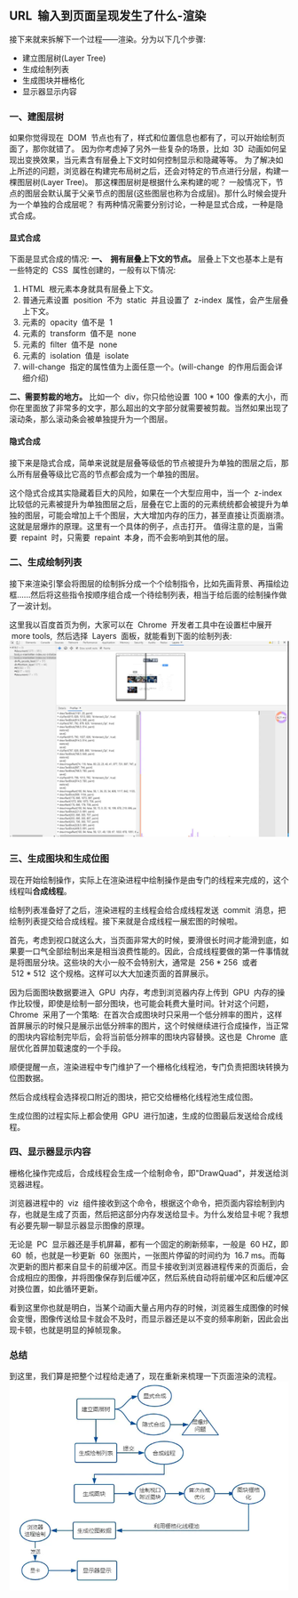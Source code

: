 ## URL  输入到页面呈现发生了什么-渲染

接下来就来拆解下一个过程——渲染。分为以下几个步骤:

- 建立图层树(Layer Tree)
- 生成绘制列表
- 生成图块并栅格化
- 显示器显示内容

### 一、建图层树

如果你觉得现在  DOM  节点也有了，样式和位置信息也都有了，可以开始绘制页面了，那你就错了。
因为你考虑掉了另外一些复杂的场景，比如  3D  动画如何呈现出变换效果，当元素含有层叠上下文时如何控制显示和隐藏等等。
为了解决如上所述的问题，浏览器在构建完布局树之后，还会对特定的节点进行分层，构建一棵图层树(Layer Tree)。
那这棵图层树是根据什么来构建的呢？
一般情况下，节点的图层会默认属于父亲节点的图层(这些图层也称为合成层)。那什么时候会提升为一个单独的合成层呢？
有两种情况需要分别讨论，一种是显式合成，一种是隐式合成。

#### 显式合成

下面是显式合成的情况:
**一、  拥有层叠上下文的节点。**
层叠上下文也基本上是有一些特定的  CSS  属性创建的，一般有以下情况:

1. HTML  根元素本身就具有层叠上下文。
2. 普通元素设置  position  不为  static  并且设置了  z-index  属性，会产生层叠上下文。
3. 元素的  opacity  值不是  1
4. 元素的  transform  值不是  none
5. 元素的  filter  值不是  none
6. 元素的  isolation  值是  isolate
7. will-change  指定的属性值为上面任意一个。(will-change  的作用后面会详细介绍)

**二、需要剪裁的地方。**
比如一个  div，你只给他设置  100 \* 100  像素的大小，而你在里面放了非常多的文字，那么超出的文字部分就需要被剪裁。当然如果出现了滚动条，那么滚动条会被单独提升为一个图层。

#### 隐式合成

接下来是隐式合成，简单来说就是层叠等级低的节点被提升为单独的图层之后，那么所有层叠等级比它高的节点都会成为一个单独的图层。

这个隐式合成其实隐藏着巨大的风险，如果在一个大型应用中，当一个  z-index  比较低的元素被提升为单独图层之后，层叠在它上面的的元素统统都会被提升为单独的图层，可能会增加上千个图层，大大增加内存的压力，甚至直接让页面崩溃。这就是层爆炸的原理。这里有一个具体的例子，点击打开。
值得注意的是，当需要  repaint  时，只需要  repaint  本身，而不会影响到其他的层。

### 二、生成绘制列表

接下来渲染引擎会将图层的绘制拆分成一个个绘制指令，比如先画背景、再描绘边框......然后将这些指令按顺序组合成一个待绘制列表，相当于给后面的绘制操作做了一波计划。

这里我以百度首页为例，大家可以在  Chrome  开发者工具中在设置栏中展开  more tools,  然后选择  Layers  面板，就能看到下面的绘制列表:
![](images/layers.png)

### 三、生成图块和生成位图

现在开始绘制操作，实际上在渲染进程中绘制操作是由专门的线程来完成的，这个线程叫**合成线程**。

绘制列表准备好了之后，渲染进程的主线程会给合成线程发送  commit  消息，把绘制列表提交给合成线程。接下来就是合成线程一展宏图的时候啦。

首先，考虑到视口就这么大，当页面非常大的时候，要滑很长时间才能滑到底，如果要一口气全部绘制出来是相当浪费性能的。因此，合成线程要做的第一件事情就是将图层分块。这些块的大小一般不会特别大，通常是  256 * 256  或者  512 * 512  这个规格。这样可以大大加速页面的首屏展示。

因为后面图块数据要进入  GPU  内存，考虑到浏览器内存上传到  GPU  内存的操作比较慢，即使是绘制一部分图块，也可能会耗费大量时间。针对这个问题，Chrome  采用了一个策略:  在首次合成图块时只采用一个低分辨率的图片，这样首屏展示的时候只是展示出低分辨率的图片，这个时候继续进行合成操作，当正常的图块内容绘制完毕后，会将当前低分辨率的图块内容替换。这也是  Chrome  底层优化首屏加载速度的一个手段。

顺便提醒一点，渲染进程中专门维护了一个栅格化线程池，专门负责把图块转换为位图数据。

然后合成线程会选择视口附近的图块，把它交给栅格化线程池生成位图。

生成位图的过程实际上都会使用  GPU  进行加速，生成的位图最后发送给合成线程。

### 四、显示器显示内容

栅格化操作完成后，合成线程会生成一个绘制命令，即"DrawQuad"，并发送给浏览器进程。

浏览器进程中的  viz  组件接收到这个命令，根据这个命令，把页面内容绘制到内存，也就是生成了页面，然后把这部分内存发送给显卡。为什么发给显卡呢？我想有必要先聊一聊显示器显示图像的原理。

无论是  PC  显示器还是手机屏幕，都有一个固定的刷新频率，一般是  60 HZ，即  60  帧，也就是一秒更新  60  张图片，一张图片停留的时间约为  16.7 ms。而每次更新的图片都来自显卡的前缓冲区。而显卡接收到浏览器进程传来的页面后，会合成相应的图像，并将图像保存到后缓冲区，然后系统自动将前缓冲区和后缓冲区对换位置，如此循环更新。

看到这里你也就是明白，当某个动画大量占用内存的时候，浏览器生成图像的时候会变慢，图像传送给显卡就会不及时，而显示器还是以不变的频率刷新，因此会出现卡顿，也就是明显的掉帧现象。

### 总结

到这里，我们算是把整个过程给走通了，现在重新来梳理一下页面渲染的流程。
![](images/渲染.png)
